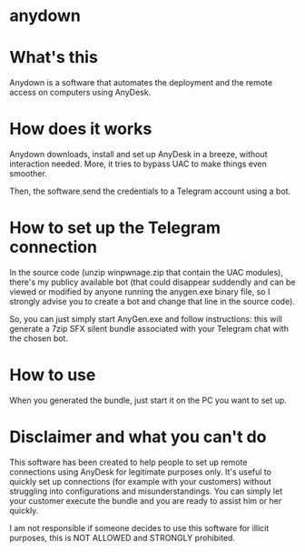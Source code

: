 # anydown

# What's this

Anydown is a software that automates the deployment and the remote access on computers using AnyDesk.

# How does it works

Anydown downloads, install and set up AnyDesk in a breeze, without interaction needed. More, it tries to bypass UAC to make things even smoother.

Then, the software send the credentials to a Telegram account using a bot.

# How to set up the Telegram connection

In the source code (unzip winpwnage.zip that contain the UAC modules), there's my publicy available bot (that could disappear suddendly and can be viewed or modified by anyone running the anygen.exe binary file, so I strongly advise you to create a bot and change that line in the source code).

So, you can just simply start AnyGen.exe and follow instructions: this will generate a 7zip SFX silent bundle associated with your Telegram chat with the chosen bot.

# How to use

When you generated the bundle, just start it on the PC you want to set up.

# Disclaimer and what you can't do

This software has been created to help people to set up remote connections using AnyDesk for legitimate purposes only. It's useful to quickly set up connections (for example with your customers) without struggling into configurations and misunderstandings. You can simply let your customer execute the bundle and you are ready to assist him or her quickly. 

I am not responsible if someone decides to use this software for illicit purposes, this is NOT ALLOWED and STRONGLY prohibited.

